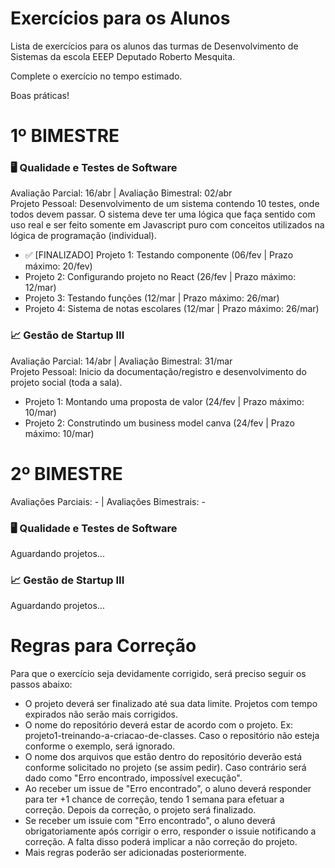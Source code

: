 # Exercícios para os Alunos
Lista de exercícios para os alunos das turmas de Desenvolvimento de Sistemas da escola EEEP Deputado Roberto Mesquita.

Complete o exercício no tempo estimado.

Boas práticas!

# 1º BIMESTRE
### 🖥️ Qualidade e Testes de Software 
Avaliação Parcial: 16/abr | Avaliação Bimestral: 02/abr <br>
Projeto Pessoal: Desenvolvimento de um sistema contendo 10 testes, onde todos devem passar. O sistema deve ter uma lógica que faça sentido com uso real e ser feito somente em Javascript puro com conceitos utilizados na lógica de programação (individual).

- ✅ [FINALIZADO] Projeto 1: Testando componente (06/fev | Prazo máximo: 20/fev)
- Projeto 2: Configurando projeto no React (26/fev | Prazo máximo: 12/mar)
- Projeto 3: Testando funções (12/mar | Prazo máximo: 26/mar)
- Projeto 4: Sistema de notas escolares (12/mar | Prazo máximo: 26/mar)

### 📈 Gestão de Startup III
Avaliação Parcial: 14/abr | Avaliação Bimestral: 31/mar <br>
Projeto Pessoal: Inicio da documentação/registro e desenvolvimento do projeto social (toda a sala).

- Projeto 1: Montando uma proposta de valor (24/fev | Prazo máximo: 10/mar)
- Projeto 2: Construtindo um business model canva (24/fev | Prazo máximo: 10/mar)

# 2º BIMESTRE
Avaliações Parciais: - | Avaliações Bimestrais: -
### 🖥️ Qualidade e Testes de Software 
Aguardando projetos...

### 📈 Gestão de Startup III
Aguardando projetos...

# Regras para Correção

Para que o exercício seja devidamente corrigido, será preciso seguir os passos abaixo:
- O projeto deverá ser finalizado até sua data limite. Projetos com tempo expirados não serão mais corrigidos.
- O nome do repositório deverá estar de acordo com o projeto. Ex: projeto1-treinando-a-criacao-de-classes. Caso o repositório não esteja conforme o exemplo, será ignorado.
- O nome dos arquivos que estão dentro do repositório deverão está conforme solicitado no projeto (se assim pedir). Caso contrário será dado como "Erro encontrado, impossível execução".
- Ao receber um issue de "Erro encontrado", o aluno deverá responder para ter +1 chance de correção, tendo 1 semana para efetuar a correção. Depois da correção, o projeto será finalizado.
- Se receber um issuie com "Erro encontrado", o aluno deverá obrigatoriamente após corrigir o erro, responder o issuie notificando a correção. A falta disso poderá implicar a não correção do projeto.
- Mais regras poderão ser adicionadas posteriormente.
